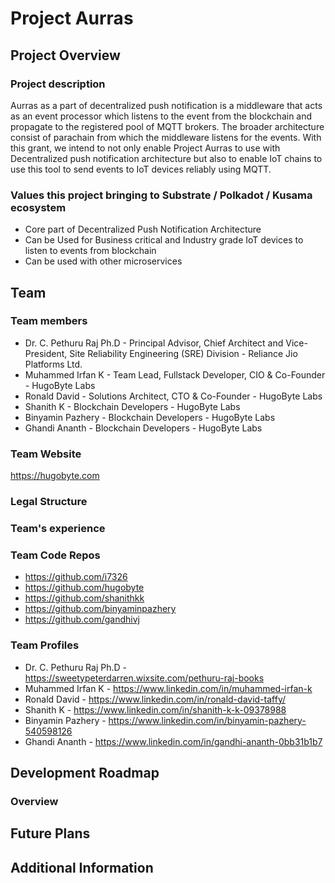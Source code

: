 # Project Aurras

## Project Overview

### Project description
Aurras as a part of decentralized push notification is a middleware that acts as an event processor which listens to the event from the blockchain and propagate to the registered pool of MQTT brokers. The broader architecture consist of parachain from which the middleware listens for the events.
With this grant, we intend to not only enable Project Aurras to use with Decentralized push notification architecture but also to enable IoT chains to use this tool to send events to IoT devices reliably using MQTT.

### Values this project bringing to Substrate / Polkadot / Kusama ecosystem
* Core part of Decentralized Push Notification Architecture
* Can be Used for Business critical and Industry grade IoT devices to listen to events from blockchain
* Can be used with other microservices

## Team

### Team members
* Dr. C. Pethuru Raj Ph.D - Principal Advisor, Chief Architect and Vice-President, Site Reliability Engineering (SRE) Division - Reliance Jio Platforms Ltd.
* Muhammed Irfan K - Team Lead, Fullstack Developer, CIO & Co-Founder - HugoByte Labs
* Ronald David - Solutions Architect, CTO & Co-Founder - HugoByte Labs
* Shanith K - Blockchain Developers - HugoByte Labs
* Binyamin Pazhery - Blockchain Developers - HugoByte Labs
* Ghandi Ananth - Blockchain Developers - HugoByte Labs

### Team Website
https://hugobyte.com

### Legal Structure 


### Team's experience
 

### Team Code Repos
* https://github.com/i7326
* https://github.com/hugobyte
* https://github.com/shanithkk
* https://github.com/binyaminpazhery
* https://github.com/gandhivj

### Team Profiles
* Dr. C. Pethuru Raj Ph.D - https://sweetypeterdarren.wixsite.com/pethuru-raj-books
* Muhammed Irfan K - https://www.linkedin.com/in/muhammed-irfan-k
* Ronald David - https://www.linkedin.com/in/ronald-david-taffy/
* Shanith K - https://www.linkedin.com/in/shanith-k-k-09378988
* Binyamin Pazhery - https://www.linkedin.com/in/binyamin-pazhery-540598126
* Ghandi Ananth - https://www.linkedin.com/in/gandhi-ananth-0bb31b1b7

## Development Roadmap

### Overview

## Future Plans

## Additional Information